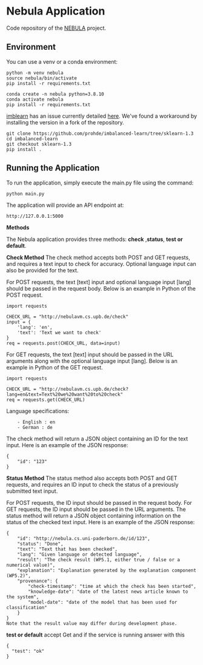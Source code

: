 # Nebula Application
Code repository of the [NEBULA](https://nebula.peasec.de/) project.

## Environment
You can use a venv or a conda environment:
```
python -m venv nebula
source nebula/bin/activate
pip install -r requirements.txt
```
```
conda create -n nebula python=3.8.10
conda activate nebula
pip install -r requirements.txt
```

[imblearn](https://github.com/scikit-learn-contrib/imbalanced-learn) has an issue currently detailed [here](https://github.com/scikit-learn-contrib/imbalanced-learn/issues/996). We've found a workaround by installing the version in a fork of the repository.
```
git clone https://github.com/prohde/imbalanced-learn/tree/sklearn-1.3
cd imbalanced-learn
git checkout sklearn-1.3
pip install .
```

## Running the Application
To run the application, simply execute the main.py file using the command:
```
python main.py
```

The application will provide an API endpoint at:

```
http://127.0.0.1:5000
```

__Methods__

The Nebula application provides three methods: **check** ,**status**, **test or default**.

**Check Method**
The check method accepts both POST and GET requests, and requires a text input to check for accuracy. Optional language input can also be provided for the text.

For POST requests, the text [text] input and optional language input [lang] should be passed in the request body.
Below is an example in Python of the POST request.

```
import requests

CHECK_URL = "http://nebulavm.cs.upb.de/check"
input = {
    'lang': 'en',
    'text': 'Text we want to check'
}
req = requests.post(CHECK_URL, data=input)
```


For GET requests, the  text [text] input should be passed in the URL arguments along with the optional language input [lang]. 
Below is an example in Python of the GET request.

```
import requests

CHECK_URL = "http://nebulavm.cs.upb.de/check?lang=en&text=Text%20we%20want%20to%20check"
req = requests.get(CHECK_URL)
```

Language specifications:
```
    - English : en
    - German : de
```
The check method will return a JSON object containing an ID for the text input. Here is an example of the JSON response:

```
{
    "id": "123"
}
```

**Status Method**
The status method also accepts both POST and GET requests, and requires an ID input to check the status of a previously submitted text input.

For POST requests, the ID input should be passed in the request body.
For GET requests, the ID input should be passed in the URL arguments.
The status method will return a JSON object containing information on the status of the checked text input. Here is an example of the JSON response:

```
{
    "id": "http://nebula.cs.uni-paderborn.de/id/123",
    "status": "Done",
    "text": "Text that has been checked",
    "lang": "Given language or detected language",
    "result": "The check result (WP5.1, either true / false or a numerical value)",
    "explanation": "Explanation generated by the explanation component (WP5.2)",
    "provenance": {
        "check-timestamp": "time at which the check has been started",
        "knowledge-date": "date of the latest news article known to the system",
        "model-date": "date of the model that has been used for classification"
    }
}
Note that the result value may differ during development phase.
```

**test or default**
accept Get and if the service is running answer with this
```
{
  "test": "ok"
}
```